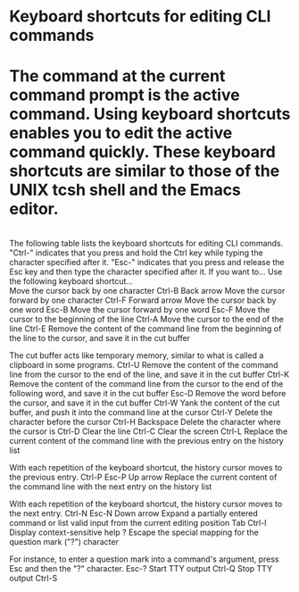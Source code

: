 #   Keyboard shortcuts for editing CLI commands

# The command at the current command prompt is the active command. Using keyboard shortcuts enables you to edit the active command quickly. These keyboard shortcuts are similar to those of the UNIX tcsh shell and the Emacs editor.
<br/>
The following table lists the keyboard shortcuts for editing CLI commands. "Ctrl-" indicates that you press and hold the Ctrl key while typing the character specified after it. "Esc-" indicates that you press and release the Esc key and then type the character specified after it.
If you want to… 	Use the following keyboard shortcut…
<br/>
Move the cursor back by one character 	Ctrl-B
Back arrow
Move the cursor forward by one character 	Ctrl-F
Forward arrow
Move the cursor back by one word 	Esc-B
Move the cursor forward by one word 	Esc-F
Move the cursor to the beginning of the line 	Ctrl-A
Move the cursor to the end of the line 	Ctrl-E
Remove the content of the command line from the beginning of the line to the cursor, and save it in the cut buffer

The cut buffer acts like temporary memory, similar to what is called a clipboard in some programs.
	Ctrl-U
Remove the content of the command line from the cursor to the end of the line, and save it in the cut buffer 	Ctrl-K
Remove the content of the command line from the cursor to the end of the following word, and save it in the cut buffer 	Esc-D
Remove the word before the cursor, and save it in the cut buffer 	Ctrl-W
Yank the content of the cut buffer, and push it into the command line at the cursor 	Ctrl-Y
Delete the character before the cursor 	Ctrl-H
Backspace
Delete the character where the cursor is 	Ctrl-D
Clear the line 	Ctrl-C
Clear the screen 	Ctrl-L
Replace the current content of the command line with the previous entry on the history list

With each repetition of the keyboard shortcut, the history cursor moves to the previous entry.
	Ctrl-P
Esc-P
Up arrow
Replace the current content of the command line with the next entry on the history list

With each repetition of the keyboard shortcut, the history cursor moves to the next entry.
	Ctrl-N
Esc-N
Down arrow
Expand a partially entered command or list valid input from the current editing position 	Tab
Ctrl-I
Display context-sensitive help 	?
Escape the special mapping for the question mark ("?") character

For instance, to enter a question mark into a command's argument, press Esc and then the "?" character.
	Esc-?
Start TTY output 	Ctrl-Q
Stop TTY output 	Ctrl-S 
